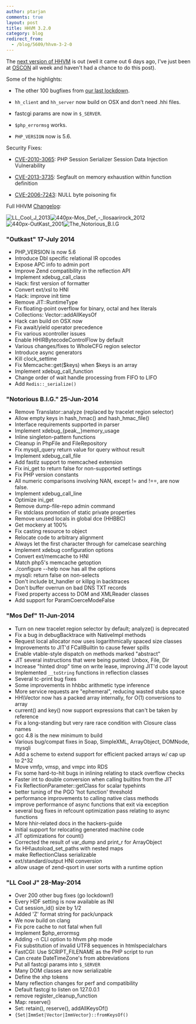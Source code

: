 ```yaml
---
author: ptarjan
comments: true
layout: post
title: HHVM 3.2.0
category: blog
redirect_from:
  - /blog/5609/hhvm-3-2-0
---
```


The [next version of HHVM](https://github.com/facebook/hhvm/wiki/Prebuilt%20Packages%20for%20HHVM) is out (well it came out 6 days ago, I've just been at [OSCON](http://www.oscon.com/oscon2014/public/schedule/detail/34640) all week and haven't had a chance to do this post).

Some of the highlights:


  * The other 100 bugfixes from [our last lockdown](http://hhvm.com/blog/5195/hhvm-3-1-0).


  * `hh_client` and `hh_server` now build on OSX and don't need .hhi files.


  * fastcgi params are now in `$_SERVER`.


  * `$php_errormsg` works.


  * `PHP_VERSION` now is 5.6.


Security Fixes:


  * [CVE-2010-3065](http://cve.mitre.org/cgi-bin/cvename.cgi?name=CVE-2010-3065): PHP Session Serializer Session Data Injection Vulnerability


  * [CVE-2013-3735](http://cve.mitre.org/cgi-bin/cvename.cgi?name=CVE-2013-3735): Segfault on memory exhaustion within function definition


  * [CVE-2006-7243](http://cve.mitre.org/cgi-bin/cvename.cgi?name=CVE-2006-7243): NULL byte poisoning fix


Full HHVM [Changelog](https://github.com/facebook/hhvm/blob/master/hphp/NEWS):

![LL_Cool_J_2013](/static/images/posts/LL_Cool_J_2013.jpg)![440px-Mos_Def_-_Ilosaarirock_2012](/static/images/posts/440px-Mos_Def_-_Ilosaarirock_2012.jpg)![440px-OutKast_2001](/static/images/posts/440px-OutKast_2001.jpg)![The_Notorious_B.I.G](/static/images/posts/The_Notorious_B.I.G.jpg)

### "Outkast" 17-July 2014

- PHP_VERSION is now 5.6
- Introduce Dbl specific relational IR opcodes
- Expose APC info to admin port
- Improve Zend compatibility in the reflection API
- Implement xdebug_call_class
- Hack: first version of formatter
- Convert ext/xsl to HNI
- Hack: improve init time
- Remove JIT::RuntimeType
- Fix floating-point overflow for binary, octal and hex literals
- Collections: Vector::addAllKeysOf
- Hack can build on OSX now
- Fix await/yield operator precedence
- Fix various xcontroller issues
- Enable HHIRBytecodeControlFlow by default
- Various changes/fixes to WholeCFG region selector
- Introduce async generators
- Kill clock_settime
- Fix Memcache::get($keys) when $keys is an array
- Implement xdebug_call_function
- Change order of wait handle processing from FIFO to LIFO
- Add `Redis::_serialize()`

### "Notorious B.I.G." 25-Jun-2014

- Remove Translator::analyze (replaced by tracelet region selector)
- Allow empty keys in hash_hmac() and hash_hmac_file()
- Interface requirements supported in parser
- Implement xdebug_{peak_,}memory_usage
- Inline singleton-pattern functions
- Cleanup in PhpFile and FileRepository
- Fix mysqli_query return value for query without result
- Implement xdebug_call_file
- Add fastlz support to memcached extension
- Fix ini_get to return false for non-supported settings
- Fix PHP version constants
- All numeric comparisons involving NAN, except != and !==, are now false.
- Implement xdebug_call_line
- Optimize ini_get
- Remove dump-file-repo admin command
- Fix stdclass promotion of static private properties
- Remove unused locals in global dce (HHBBC)
- Get mockery at 100%
- Fix casting resource to object
- Relocate code to arbitrary alignment
- Always let the first character through for camelcase searching
- Implement xdebug configuration options
- Convert ext/memcache to HNI
- Match php5's memcache getoption
- ./configure --help now has all the options
- mysqli: return false on non-selects
- Don't include bt_handler or killpg in backtraces
- Don't buffer overrun on bad DNS TXT records
- Fixed property access to DOM and XMLReader classes
- Add support for ParamCoerceModeFalse

### "Mos Def" 11-Jun-2014

- Turn on new tracelet region selector by default; analyze() is deprecated
- Fix a bug in debugBacktrace with NativeImpl methods
- Request local allocator now uses logarithmically spaced size classes
- Improvements to JIT'd FCallBuiltin to cause fewer spills
- Enable vtable-style dispatch on methods marked "abstract"
- JIT several instructions that were being punted: Unbox, File, Dir
- Increase "hinted drop" time on write lease, improving JIT'd code layout
- Implemented `__toString` functions in reflection classes
- Several tc-print bug fixes
- Some improvements in hhbbc arithmetic type inference
- More service requests are "ephemeral", reducing wasted stubs space
- HH\Vector now has a packed array internally, for O(1) conversions to array
- current() and key() now support expressions that can't be taken by reference
- Fix a long-standing but very rare race condition with Closure class names
- gcc 4.8 is the new minimum to build
- Various bug/compat fixes in Soap, SimpleXML, ArrayObject, DOMNode, mysqli
- Add a scheme to extend support for efficient packed arrays w/ cap up to 2^32
- Move vmfp, vmsp, and vmpc into RDS
- Fix some hard-to-hit bugs in inlining relating to stack overflow checks
- Faster int to double conversion when calling builtins from the JIT
- Fix ReflectionParameter::getClass for scalar typehints
- better tuning of the PGO 'hot function' threshold
- performance improvements to calling native class methods
- improve performance of async functions that exit via exception
- several bug fixes in refcount optimization pass relating to async functions
- More hhir-related docs in the hackers-guide
- Initial support for relocating generated machine code
- JIT optimizations for count()
- Corrected the result of var_dump and print_r for ArrayObject
- fix HH\autoload_set_paths with nested maps
- make ReflectionClass serializable
- ext/standard/output HNI conversion
- allow usage of zend-qsort in user sorts with a runtime option

### "LL Cool J" 28-May-2014

- Over 200 other bug fixes (go lockdown!)
- Every HDF setting is now available as INI
- Cut session_id() size by 1/2
- Added 'Z' format string for pack/unpack
- We now build on clang
- Fix pcre cache to not fatal when full
- Implement $php_errormsg
- Adding -n CLI option to hhvm php mode
- Fix substitution of invalid UTF8 sequences in htmlspecialchars
- FastCGI: Use SCRIPT_FILENAME as the PHP script to run
- Can create DateTimeZone's from abbreviations
- Put all fastcgi params into `$_SERVER`
- Many DOM classes are now serializable
- Define the xhp tokens
- Many reflection changes for perf and compatibility
- Default fastcgi to listen on 127.0.0.1
- remove register_cleanup_function
- Map: reserve()
- Set: retain(), reserve(), addAllKeysOf()
- `{Set|ImmSet|Vector|ImmVector}::fromKeysOf()`
